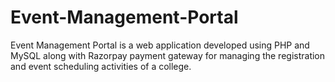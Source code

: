 # Event-Management-Portal

Event Management Portal is a web application developed using PHP and MySQL along with Razorpay payment gateway for managing the registration and event scheduling activities of a college. 
